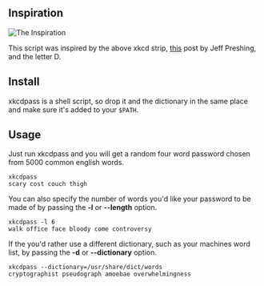 ## Inspiration
![The Inspiration](http://imgs.xkcd.com/comics/password_strength.png)

This script was inspired by the above xkcd strip, [this](http://preshing.com/20110811/xkcd-password-generator/) post by Jeff Preshing, and the letter D.

## Install

xkcdpass is a shell script, so drop it and the dictionary in the same place and make sure it's added
to your `$PATH`.

## Usage

Just run xkcdpass and you will get a random four word password chosen from 5000 common english words.

    xkcdpass
    scary cost couch thigh

You can also specify the number of words you'd like your password to be made of by passing the **-l** or **--length** option.

    xkcdpass -l 6
    walk office face bloody come controversy

If the you'd rather use a different dictionary, such as your machines word list, by passing the **-d** or **--dictionary** option.

    xkcdpass --dictionary=/usr/share/dict/words
    cryptographist pseudograph amoebae overwhelmingness
